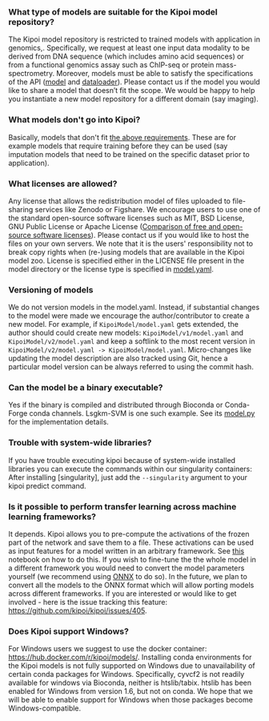 ### What type of models are suitable for the Kipoi model repository?

The Kipoi model repository is restricted to trained models with application in genomics,. Specifically, we request at least one input data modality to be derived from DNA sequence (which includes amino acid sequences) or from a functional genomics assay such as ChIP-seq or protein mass-spectrometry. Moreover, models must be able to satisfy the specifications of the API ([model](http://kipoi.org/docs/contributing/05_Writing_model.py) and [dataloader](http://kipoi.org/docs/contributing/04_Writing_dataloader.py)).
Please contact us if the model you would like to share a model that doesn’t fit the scope. We would be happy to help you instantiate a new model repository for a different domain (say imaging).


### What models don't go into Kipoi?

Basically, models that don't fit [the above requirements](#what-models-go-to-kipoi). These are for example models that require training before they can be used (say imputation models that need to be trained on the specific dataset prior to application).


### What licenses are allowed?

Any license that allows the redistribution model of files uploaded to file-sharing services like Zenodo or Figshare. We encourage users to use one of the standard open-source software licenses such as MIT, BSD License, GNU Public License or Apache License ([Comparison of free and open-source software licenses](https://en.wikipedia.org/wiki/Comparison_of_free_and_open-source_software_licenses)). Please contact us if you would like to host the files on your own servers. We note that it is the users' responsibility not to break copy rights when (re-)using models that are available in the Kipoi model zoo. License is specified either in the LICENSE file present in the model directory or the license type is specified in [model.yaml](http://kipoi.org/docs/contributing/02_Writing_model.yaml).

### Versioning of models

We do not version models in the model.yaml. Instead, if substantial changes to the model were made we 
encourage the author/contributor to create a new model. For example, if `KipoiModel/model.yaml` gets extended, the author
should could create new models: `KipoiModel/v1/model.yaml` and `KipoiModel/v2/model.yaml` and keep a softlink to the 
most recent version in `KipoiModel/v2/model.yaml -> KipoiModel/model.yaml`. 
Micro-changes like updating the model description are also tracked using Git, hence a particular model version can be 
always referred to using the commit hash.

### Can the model be a binary executable?

Yes if the binary is compiled and distributed through Bioconda or Conda-Forge conda channels. Lsgkm-SVM is one such example. See its [model.py](https://github.com/kipoi/models/blob/master/lsgkm-SVM/model.py) for the implementation details.

### Trouble with system-wide libraries?

If you have trouble executing kipoi because of system-wide installed libraries you can execute the commands within our singularity containers: After installing [singularity], just add the `--singularity` argument to your kipoi predict command.

### Is it possible to perform transfer learning across machine learning frameworks?

It depends. Kipoi allows you to pre-compute the activations of the frozen part of the network and save them to a file. These activations can be used as input features for a model written in an arbitrary framework. See [this](https://github.com/kipoi/manuscript/blob/master/src/transfer_learning/pre-computed-tlearn.ipynb) notebook on how to do this. If you wish to fine-tune the the whole model in a different framework you would need to convert the model parameters yourself (we recommend using [ONNX](https://onnx.ai/) to do so). In the future, we plan to convert all the models to 
the ONNX format which will allow porting models across different frameworks. If you are interested or would like to get involved - here is the issue tracking this feature: https://github.com/kipoi/kipoi/issues/405.

### Does Kipoi support Windows?

For Windows users we suggest to use the docker container: https://hub.docker.com/r/kipoi/models/. Installing conda environments for the Kipoi models is not fully supported on Windows due to unavailability of certain conda packages for Windows. Specifically, cyvcf2 is not readily available for windows via Bioconda, neither is htslib/tabix. htslib has been enabled for Windows from version 1.6, but not on conda. We hope that we will be able to enable support for Windows when those packages become Windows-compatible.
